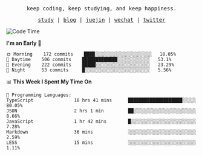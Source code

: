 <p align="center">
  <samp>
    <span>keep coding, keep studying, and keep happiness.</span>
  </samp>
</p>

<p align="center">
  <samp>
    <a href="https://github.com/ouduidui/fe-study">study</a> |
    <a href="https://deweyou.me">blog</a>  |
    <a href="https://juejin.cn/user/4309700183594366">juejin</a> |
    <a href="https://user-images.githubusercontent.com/54696834/165071004-6509e3f2-90c3-448c-9d92-3da42b0c2021.jpeg">wechat</a> |
    <a href="https://twitter.com/ouduidui">twitter</a>
  </samp>
</p>

<!--START_SECTION:waka-->
![Code Time](http://img.shields.io/badge/Code%20Time-2%2C066%20hrs%2051%20mins-blue)

**I'm an Early 🐤** 

```text
🌞 Morning    172 commits    ████░░░░░░░░░░░░░░░░░░░░░   18.05% 
🌆 Daytime    506 commits    █████████████░░░░░░░░░░░░   53.1% 
🌃 Evening    222 commits    █████░░░░░░░░░░░░░░░░░░░░   23.29% 
🌙 Night      53 commits     █░░░░░░░░░░░░░░░░░░░░░░░░   5.56%

```


📊 **This Week I Spent My Time On** 

```text
💬 Programming Languages: 
TypeScript               18 hrs 41 mins      ████████████████████░░░░░   80.05% 
JSON                     2 hrs 1 min         ██░░░░░░░░░░░░░░░░░░░░░░░   8.66% 
JavaScript               1 hr 42 mins        █░░░░░░░░░░░░░░░░░░░░░░░░   7.28% 
Markdown                 36 mins             ░░░░░░░░░░░░░░░░░░░░░░░░░   2.59% 
LESS                     15 mins             ░░░░░░░░░░░░░░░░░░░░░░░░░   1.11%

```


<!--END_SECTION:waka-->
